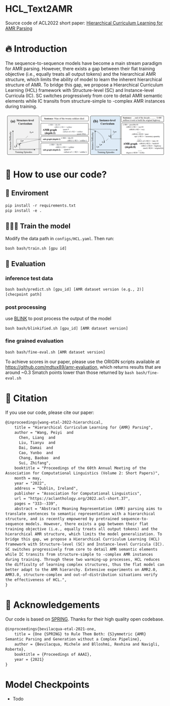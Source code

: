 # HCL_Text2AMR
Source code of ACL2022 short paper: [Hierarchical Curriculum Learning for AMR Parsing](https://arxiv.org/abs/2110.07855)

# 🔥 Introduction
The sequence-to-sequence models have become a main stream paradigm for AMR parsing. However, there exists a gap between their flat training objective (i.e., equally treats all output tokens) and the hierarchical AMR structure, which limits the ability of model to learn the inherent hierarchical structure of AMR. To bridge this gap, we propose a Hierarchical Curriculum Learning (HCL) framework with Structure-level (SC) and Instance-level Curricula (IC). SC switches progressively from core to detail AMR semantic elements while IC transits from structure-simple to -complex AMR instances during training.

![overview](./fig/overview.png)



# 🚀 How to use our code?
## 💾 Enviroment
```
pip install -r requirements.txt
pip install -e .
```
## 🏋🏻‍♂️ Train the model
Modify the data path in `configs/HCL.yaml`. Then run:
```
bash bash/train.sh [gpu id]
```


## 🥷 Evaluation
### inference test data
```
bash bash/predict.sh [gpu_id] [AMR dataset version (e.g., 2)] [checpoint path] 
```

### post processing
use [BLINK](https://github.com/facebookresearch/BLINK) to post process the output of the model
```
bash bash/blinkified.sh [gpu_id] [AMR dataset version]
```

### fine grained evaluation
```
bash bash/fine-eval.sh [AMR dataset version]
```
To achieve scores in our paper, please use the ORIGIN scripts available at https://github.com/mdtux89/amr-evaluation, which returns results that are around ~0.3 Smatch points lower than those returned by ```bash bash/fine-eval.sh```

# 🌝 Citation
If you use our code, please cite our paper:
```
@inproceedings{wang-etal-2022-hierarchical,
    title = "Hierarchical Curriculum Learning for {AMR} Parsing",
    author = "Wang, Peiyi  and
      Chen, Liang  and
      Liu, Tianyu  and
      Dai, Damai  and
      Cao, Yunbo  and
      Chang, Baobao  and
      Sui, Zhifang",
    booktitle = "Proceedings of the 60th Annual Meeting of the Association for Computational Linguistics (Volume 2: Short Papers)",
    month = may,
    year = "2022",
    address = "Dublin, Ireland",
    publisher = "Association for Computational Linguistics",
    url = "https://aclanthology.org/2022.acl-short.37",
    pages = "333--339",
    abstract = "Abstract Meaning Representation (AMR) parsing aims to translate sentences to semantic representation with a hierarchical structure, and is recently empowered by pretrained sequence-to-sequence models. However, there exists a gap between their flat training objective (i.e., equally treats all output tokens) and the hierarchical AMR structure, which limits the model generalization. To bridge this gap, we propose a Hierarchical Curriculum Learning (HCL) framework with Structure-level (SC) and Instance-level Curricula (IC). SC switches progressively from core to detail AMR semantic elements while IC transits from structure-simple to -complex AMR instances during training. Through these two warming-up processes, HCL reduces the difficulty of learning complex structures, thus the flat model can better adapt to the AMR hierarchy. Extensive experiments on AMR2.0, AMR3.0, structure-complex and out-of-distribution situations verify the effectiveness of HCL.",
}
```

# 🙏 Acknowledgements
Our code is based on [SPRING](https://github.com/SapienzaNLP/spring). Thanks for their high quality open codebase.  
```
@inproceedings{bevilacqua-etal-2021-one,
    title = {One {SPRING} to Rule Them Both: {S}ymmetric {AMR} Semantic Parsing and Generation without a Complex Pipeline},
    author = {Bevilacqua, Michele and Blloshmi, Rexhina and Navigli, Roberto},
    booktitle = {Proceedings of AAAI},
    year = {2021}
}

```


# Model Checkpoints
- Todo
